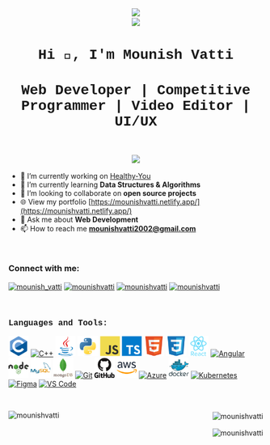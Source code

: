 <div id="header" align="center">
  <img src="https://github.com/mounishvatti/mounishvatti/assets/76279858/2d32e1d3-240e-427b-9cc4-bcc9c42bc8b7" width="250"/>
  <br>
</div>

<div id="header" align="center">
  <img src="https://github.com/mounishvatti/mounishvatti/blob/main/assets/76279858/2d32e1d3-240e-427b-9cc4-bcc9c42bc8b7.png" width="250"/>
  <br>
</div>

<h1 align="center" style="font-family: 'Courier New', monospace;">Hi 👋, I'm Mounish Vatti</h1>
<h1 align="center" style="font-family: 'Courier New', monospace;">Web Developer | Competitive Programmer | Video Editor | UI/UX</h3>
<br>

<p align="center">
  <img src="https://user-images.githubusercontent.com/74038190/219923809-b86dc415-a0c2-4a38-bc88-ad6cf06395a8.gif" width="300"/>
</p>

- 🔭 I’m currently working on [Healthy-You](https://github.com/mounishvatti/healthy-you-app)
- 🌱 I’m currently learning **Data Structures & Algorithms**
- 👯 I’m looking to collaborate on **open source projects**
- 🌐 View my portfolio [https://mounishvatti.netlify.app/](https://mounishvatti.netlify.app/)
- 💬 Ask me about **Web Development**
- 📫 How to reach me **mounishvatti2002@gmail.com**

<br>

<h3 align="left">Connect with me:</h3>
<p align="left">
  <a href="https://twitter.com/mounish_vatti" target="blank"><img align="center" src="https://raw.githubusercontent.com/rahuldkjain/github-profile-readme-generator/master/src/images/icons/Social/twitter.svg" alt="mounish_vatti" height="30" width="40" /></a>
  <a href="https://linkedin.com/in/mounishvatti" target="blank"><img align="center" src="https://raw.githubusercontent.com/rahuldkjain/github-profile-readme-generator/master/src/images/icons/Social/linked-in-alt.svg" alt="mounishvatti" height="30" width="40" /></a>
  <a href="https://fb.com/mounishvatti" target="blank"><img align="center" src="https://raw.githubusercontent.com/rahuldkjain/github-profile-readme-generator/master/src/images/icons/Social/facebook.svg" alt="mounishvatti" height="30" width="40" /></a>
  <a href="https://instagram.com/mounishvatti" target="blank"><img align="center" src="https://raw.githubusercontent.com/rahuldkjain/github-profile-readme-generator/master/src/images/icons/Social/instagram.svg" alt="mounishvatti" height="30" width="40" /></a>
</p>

<br>
<h3 align="left" style="font-family: 'Courier New', monospace;">Languages and Tools: </h3>
<p align="left">
  <!-- Programming Languages -->
  <a href="#" target="_blank" rel="noreferrer"><img src="https://raw.githubusercontent.com/devicons/devicon/master/icons/c/c-original.svg" alt="C" width="40" height="40"/></a>
  <a href="#" target="_blank" rel="noreferrer"><img src="https://raw.githubusercontent.com/devicons/devicon/master/icons/cpp/cpp-original.svg" alt="C++" width="40" height="40"/></a>
  <a href="#" target="_blank" rel="noreferrer"><img src="https://raw.githubusercontent.com/devicons/devicon/master/icons/java/java-original.svg" alt="Java" width="40" height="40"/></a>
  <a href="#" target="_blank" rel="noreferrer"><img src="https://raw.githubusercontent.com/devicons/devicon/master/icons/python/python-original.svg" alt="Python" width="40" height="40"/></a>
  <a href="#" target="_blank" rel="noreferrer"><img src="https://raw.githubusercontent.com/devicons/devicon/master/icons/javascript/javascript-original.svg" alt="JavaScript" width="40" height="40"/></a>
  <a href="#" target="_blank" rel="noreferrer"><img src="https://raw.githubusercontent.com/devicons/devicon/master/icons/typescript/typescript-original.svg" alt="TypeScript" width="40" height="40"/></a>
  <a href="#" target="_blank" rel="noreferrer"><img src="https://raw.githubusercontent.com/devicons/devicon/master/icons/html5/html5-original.svg" alt="HTML5" width="40" height="40"/></a>
  <a href="#" target="_blank" rel="noreferrer"><img src="https://raw.githubusercontent.com/devicons/devicon/master/icons/css3/css3-original.svg" alt="CSS3" width="40" height="40"/></a>
  <!-- Frontend Frameworks -->
  <a href="#" target="_blank" rel="noreferrer"><img src="https://raw.githubusercontent.com/devicons/devicon/master/icons/react/react-original-wordmark.svg" alt="React" width="40" height="40"/></a>
  <a href="#" target="_blank" rel="noreferrer"><img src="https://angular.io/assets/images/logos/angular/angular.svg" alt="Angular" width="40" height="40"/></a>
  <!-- Backend Frameworks -->
  <a href="#" target="_blank" rel="noreferrer"><img src="https://raw.githubusercontent.com/devicons/devicon/master/icons/nodejs/nodejs-original-wordmark.svg" alt="Node.js" width="40" height="40"/></a>
  <!-- Databases -->
  <a href="#" target="_blank" rel="noreferrer"><img src="https://raw.githubusercontent.com/devicons/devicon/master/icons/mysql/mysql-original-wordmark.svg" alt="MySQL" width="40" height="40"/></a>
  <a href="#" target="_blank" rel="noreferrer"><img src="https://raw.githubusercontent.com/devicons/devicon/master/icons/mongodb/mongodb-original-wordmark.svg" alt="MongoDB" width="40" height="40"/></a>
  <!-- Version Control -->
  <a href="#" target="_blank" rel="noreferrer"><img src="https://www.vectorlogo.zone/logos/git-scm/git-scm-icon.svg" alt="Git" width="40" height="40"/></a>
  <a href="#" target="_blank" rel="noreferrer"><img src="https://raw.githubusercontent.com/devicons/devicon/master/icons/github/github-original-wordmark.svg" alt="GitHub" width="40" height="40"/></a>
  <!-- Cloud Services -->
  <a href="#" target="_blank" rel="noreferrer"><img src="https://raw.githubusercontent.com/devicons/devicon/master/icons/amazonwebservices/amazonwebservices-original-wordmark.svg" alt="AWS" width="40" height="40"/></a>
  <a href="#" target="_blank" rel="noreferrer"><img src="https://www.vectorlogo.zone/logos/microsoft_azure/microsoft_azure-icon.svg" alt="Azure" width="40" height="40"/></a>
  <!-- Containerization -->
  <a href="#" target="_blank" rel="noreferrer"><img src="https://raw.githubusercontent.com/devicons/devicon/master/icons/docker/docker-original-wordmark.svg" alt="Docker" width="40" height="40"/></a>
  <a href="#" target="_blank" rel="noreferrer"><img src="https://www.vectorlogo.zone/logos/kubernetes/kubernetes-icon.svg" alt="Kubernetes" width="40" height="40"/></a>
  <!-- Other Tools -->
  <a href="#" target="_blank" rel="noreferrer"><img src="https://www.vectorlogo.zone/logos/figma/figma-icon.svg" alt="Figma" width="40" height="40"/></a>
  <a href="#" target="_blank" rel="noreferrer"><img src="https://www.vectorlogo.zone/logos/visualstudio_code/visualstudio_code-icon.svg" alt="VS Code" width="40" height="40"/></a>
</p>


<br>

<p align="center">
  <img align="left" src="https://github-readme-stats.vercel.app/api/top-langs?username=mounishvatti&show_icons=true&locale=en" alt="mounishvatti" />
</p>

<p align="right">
  <img align="center" src="https://github-readme-stats.vercel.app/api?username=mounishvatti&show_icons=true&locale=en" alt="mounishvatti" />
</p>

<p align="right">
  <img align="center" src="https://github-readme-streak-stats.herokuapp.com/?user=mounishvatti&" alt="mounishvatti" />
</p>
